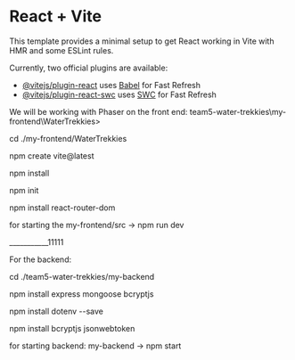# React + Vite

This template provides a minimal setup to get React working in Vite with HMR and some ESLint rules.

Currently, two official plugins are available:

- [@vitejs/plugin-react](https://github.com/vitejs/vite-plugin-react/blob/main/packages/plugin-react/README.md) uses [Babel](https://babeljs.io/) for Fast Refresh
- [@vitejs/plugin-react-swc](https://github.com/vitejs/vite-plugin-react-swc) uses [SWC](https://swc.rs/) for Fast Refresh


We will be working with Phaser on the front end: team5-water-trekkies\my-frontend\WaterTrekkies>

cd ./my-frontend/WaterTrekkies

npm create vite@latest

npm install

npm init

npm install react-router-dom

for starting the my-frontend/src -> npm run dev




___________11111

For the backend:

cd ./team5-water-trekkies/my-backend

npm install express mongoose bcryptjs

npm install dotenv --save 

npm install bcryptjs jsonwebtoken

for starting backend: my-backend -> npm start
